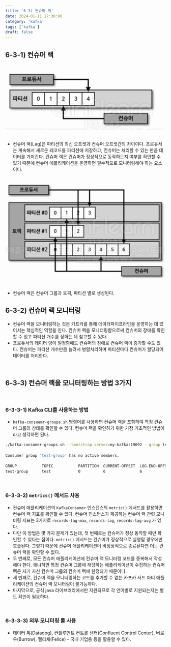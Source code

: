 ```yaml
---
title: '6-3) 컨슈머 랙'
date: 2024-01-11 17:30:00
category: 'kafka'
tags: ['kafka']
draft: false
---
```


## 6-3-1) 컨슈머 랙

</br>

<div align="left">
  <img src="./images/consumer_lag.png" width="500px" />
</div>

</br>

- 컨슈머 랙(Lag)은 파티션의 최신 오프셋과 컨슈머 오프셋간의 차이이다. 프로듀서는 계속해서 새로운 레코드를 파티션에 저장하고, 컨슈머는 처리할 수 있는 만큼 데이터를 가져간다. 컨슈머 랙은 컨슈머가 정상적으로 동작하는지 여부를 확인할 수 있기 때문에 컨슈머 애플리케이션을 운영하면 필수적으로 모니터링해야 하는 요소이다.


</br>

<div align="left">
  <img src="./images/consumer_lag_per_partition.png" width="500px" />
</div>

</br>

- 컨슈머 랙은 컨슈머 그룹과 토픽, 파티션 별로 생성된다.

## 6-3-2) 컨슈머 랙 모니터링

- 컨슈머 랙을 모니터링하는 것은 카프카를 통해 데이터파이프라인을 운영하는 데 있어서는 핵심적인 역할을 한다. 컨슈머 랙을 모니터링함으로써 컨슈머의 장애를 확인할 수 있고 파티션 개수를 정하는 데 참고할 수 있다.
- 프로듀서의 데이터 양이 일정함에도 컨슈머의 장애로 컨슈머 랙이 증가할 수도 있다. 컨슈머는 파티션 개수만큼 늘려서 병렬처리하며 파티션마다 컨슈머가 할당되어 데이터를 처리한다.

</br>

## 6-3-3) 컨슈머 랙을 모니터링하는 방법 3가지

</br>

### 6-3-3-1) Kafka CLI를 사용하는 방법

- `kafka-consuemr-groups.sh` 명령어를 사용하면 컨슈머 랙을 포함하여 특정 컨슈머 그룹의 상태를 확인할 수 있다. 컨슈머 랙을 확인하기 위한 가장 기초적인 방법이라고 생각하면 된다.

```sh
./kafka-consumer-groups.sh --bootstrap-server=my-kafka:19092 --group test-group --describe

Consumer group 'test-group' has no active members.

GROUP           TOPIC           PARTITION  CURRENT-OFFSET  LOG-END-OFFSET  LAG             CONSUMER-ID     HOST            CLIENT-ID
test-group      test            0          6               6               0               -               -               -%
```

</br>

### 6-3-3-2) `metrics()` 메서드 사용

 - 컨슈머 애플리케이션의 `KafkaConsumer` 인스턴스의 `metric()` 메서드를 활용하면 컨슈머 랙 지표를 확인할 수 있다. 컨슈머 인스턴스가 제공하는 컨슈머 랙 관련 모니터링 지표는 3가지로 `records-lag-max`, `records-lag`, `records-lag-avg` 가 있다.
- 다만 이 방법은 몇 가지 문제가 있는데, 첫 번째로는 컨슈머가 정상 동작할 때만 확인할 수 있다는 점이다. `metric()` 메서드는 컨슈머가 정상적으로 실행될 경우에만 호출된다. 그렇기 때문에 컨슈머 애플리케이션이 비정상적으로 종료된다면 더는 컨슈머 랙을 확인할 수 없다.
- 두 번째로, 모든 컨슈머 애플리케이션에 컨슈머 랙 모니터링 코드를 중복해서 작성해야 한다. 왜냐하면 특정 컨슈머 그룹에 해당하는 애플리케이션이 수집하는 컨슈머 랙은 자기 자신 컨슈머 그룹의 컨슈머 랙에 한정되기 때문이다.
- 세 번째로, 컨슈머 랙을 모니터링하는 코드를 추가할 수 없는 카프카 서드 파티 애플리케이션의 컨슈머 랙 모니터링이 불가능하다.
- 마지막으로, 공식 java 라이브러리에서만 지원되므로 각 언어별로 지원되는지는 별도 확인이 필요하다.

</br>

### 6-3-3-3) 외부 모니터링 툴 사용

- 데이터 톡(Datadog), 컨플루언트 컨트롤 센터(Confluent Control Center), 버로우(Burrow), 펠리체(Felice) - 국내 기업용 등을 활용할 수 있다.